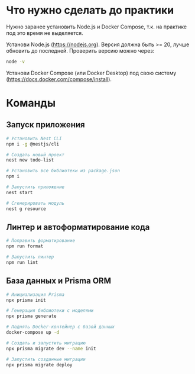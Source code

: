 # Что нужно сделать до практики
Нужно заранее установить Node.js и Docker Compose, т.к. на практике под это время не выделяется.

Установи Node.js (https://nodejs.org). Версия должна быть >= 20, лучше обновить до последней. Проверить версию можно через:

```sh
node -v
```

Установи Docker Compose (или Docker Desktop) под свою систему (https://docs.docker.com/compose/install).

# Команды

## Запуск приложения

```sh
# Установить Nest CLI
npm i -g @nestjs/cli

# Создать новый проект
nest new todo-list

# Установить все библиотеки из package.json
npm i

# Запустить приложение
nest start

# Сгенерировать модуль
nest g resource
```

## Линтер и автоформатирование кода

```bash
# Поправить форматирование
npm run format

# Запустить линтер
npm run lint
```

## База данных и Prisma ORM

```bash
# Инициализация Prisma
npx prisma init

# Генерация библиотеки с моделями
npx prisma generate

# Поднять Docker-контейнер c базой данных
docker-compose up -d

# Создать и запустить миграцию
npx prisma migrate dev --name init

# Запустить созданные миграции
npx prisma migrate deploy
```